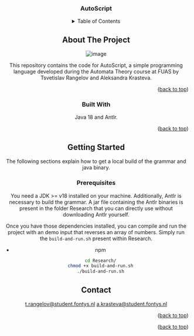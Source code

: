 <a id="readme-top"></a>
<br />
<div align="center">

<h3 align="center">AutoScript</h3>
<!-- TABLE OF CONTENTS -->
<details>
  <summary>Table of Contents</summary>
  <ol>
    <li>
      <a href="#about-the-project">About The Project</a>
      <ul>
        <li><a href="#built-with">Built With</a></li>
      </ul>
    </li>
    <li>
      <a href="#getting-started">Getting Started</a>
      <ul>
        <li><a href="#prerequisites">Prerequisites</a></li>
        <li><a href="#installation">Installation</a></li>
      </ul>
    </li>
  </ol>
</details>

<!-- ABOUT THE PROJECT -->
## About The Project

![image](https://github.com/user-attachments/assets/c7574641-447a-4e03-ae0c-07713dc12a63)

This repository contains the code for AutoScript, a simple programming language developed 
during the Automata Theory course at FUAS by Tsvetislav Rangelov and Aleksandra Krasteva.

<p align="right">(<a href="#readme-top">back to top</a>)</p>

### Built With

Java 18 and Antlr.
<p align="right">(<a href="#readme-top">back to top</a>)</p>



<!-- GETTING STARTED -->
## Getting Started
The following sections explain how to get a local build of the grammar and java binary.

### Prerequisites
You need a JDK >= v18 installed on your machine. Additionally, Antlr is necessary to build the grammar. 
A jar file containing the Antlr binaries is present in the folder Research that you can directly use without downloading Antlr yourself.

Once you have those dependencies installed, you can compile and run the project with an demo input that reverses an array of numbers.
Simply run the `build-and-run.sh` present within Research.
* npm
  ```sh
  cd Research/
  chmod +x build-and-run.sh
  ./build-and-run.sh
  ```
<!-- CONTACT -->
## Contact

t.rangelov@student.fontys.nl
a.krasteva@student.fontys.nl

<p align="right">(<a href="#readme-top">back to top</a>)</p>


<p align="right">(<a href="#readme-top">back to top</a>)</p>
